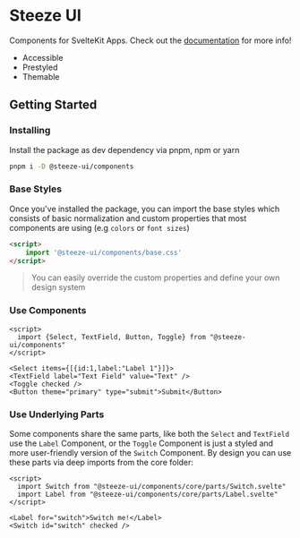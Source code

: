 # Steeze UI

Components for SvelteKit Apps. Check out the [documentation](https://steeze-ui.com) for more info!

- Accessible
- Prestyled
- Themable

## Getting Started

### Installing

Install the package as dev dependency via pnpm, npm or yarn

```bash
pnpm i -D @steeze-ui/components
```

### Base Styles

Once you've installed the package, you can import the base styles which consists of basic normalization and custom properties that most components are using (e.g `colors` or `font sizes`)

```html
<script>
	import '@steeze-ui/components/base.css'
</script>
```

> You can easily override the custom properties and define your own design system

### Use Components

```svelte
<script>
  import {Select, TextField, Button, Toggle} from "@steeze-ui/components"
</script>

<Select items={[{id:1,label:"Label 1"}]}>
<TextField label="Text Field" value="Text" />
<Toggle checked />
<Button theme="primary" type="submit">Submit</Button>
```

### Use Underlying Parts

Some components share the same parts, like both the `Select` and `TextField` use the `Label` Component, or the `Toggle` Component is just a styled and more user-friendly version of the `Switch` Component. By design you can use these parts via deep imports from the core folder:

```svelte
<script>
  import Switch from "@steeze-ui/components/core/parts/Switch.svelte"
  import Label from "@steeze-ui/components/core/parts/Label.svelte"
</script>

<Label for="switch">Switch me!</Label>
<Switch id="switch" checked />
```
